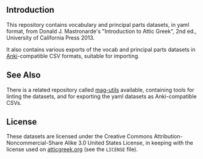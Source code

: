 
Introduction
------------

This repository contains vocabulary and principal parts
datasets, in yaml format, from Donald J. Mastronarde's
"Introduction to Attic Greek", 2nd ed., University of
California Press 2013.

It also contains various exports of the vocab and
principal parts datasets in
[Anki](https://apps.ankiweb.net/)-compatible CSV
formats, suitable for importing.


See Also
--------

There is a related repository called
[mag-utils](https://github.com/gavincarr/mag-utils/)
available, containing tools for linting the datasets,
and for exporting the yaml datasets as Anki-compatible
CSVs.


License
-------

These datasets are licensed under the Creative Commons
Attribution-Noncommercial-Share Alike 3.0 United States
License, in keeping with the license used on
[atticgreek.org](http://atticgreek.org/) (see the
`LICENSE` file).

